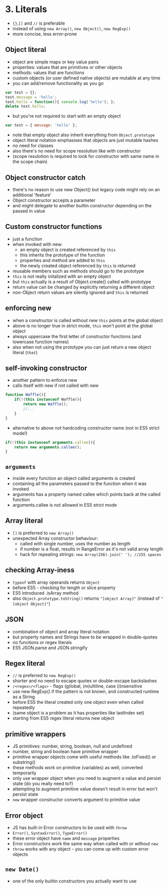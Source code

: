 # 3. Literals

* ```{}```,```[]``` and ```//``` is preferable
* instead of using ```new Array()```, ```new Object()```, ```new RegExp()```
* more concise, less error-prone

## Object literal

* object are simple maps or key value pairs
* properties: values that are primitives or other objects
* methods: values that are functions
* custom objects (or user defined native objects) are mutable at any time
* you can add/remove functionality as you go
```js
var test = {};
test.message = 'hello';
test.hello = function(){ console.log('hello'); };
delete test.hello;
```
* but you're not required to start with an empty object
```js
var test = { message: 'hello' };
```
* note that empty object also inherit everything from ```Object.prototype```
* object literal notation emphasises that objects are just mutable hashes
* no need for classes
* also there's no need for scope resolution like with constructor
* (scope resulotion is required to look for constructor with same name in the scope chain)

## Object constructor catch

* there's no reason to use new Object() but legacy code might rely on an additional 'feature'
* Object constructor accepts a parameter
* and might delegate to another builtin constructor depending on the passed in value

## Custom constructor functions

* just a function
* when invoked with new:
    * an empty object is created referenced by ```this```
    * this inherits the prototype of the function
    * properties and method are added to ```this```
    * the newly created object referenced by ```this``` is returned
* reusable members such as methods should go to the prototype
* ```this``` is not really initalized with an empty object
* but ```this``` actually is a result of Object.create() called with prototype
* return value can be changed by explicitly returning a different object
* non-Object return values are silently ignored and ```this``` is returned

## enforcing new

* when a constructor is called without new ```this``` points at the global object
* above is no longer true in strict mode, ```this``` won't point at the global object
* always uppercase the first letter of constructor functions (and lowercase function names)
* also when not using the prototype you can just return a new object literal (```that```)

## self-invoking constructor

* another pattern to enforce new
* calls itself with new if not called with new
```js
function Waffle(){
    if(!(this instanceof Waffle)){
        return new Waffle();
        //...
    }
}
```
* alternative to above not hardcoding constructor name (not in ES5 strict mode!)
```js
if(!(this instanceof arguments.callee)){
    return new arguments.callee();
}
```
## ```arguments```

* inside every function an object called arguments is created
* containing all the parameters passed to the function when it was invoked
* arguments has a property named callee which points back at the called function
* arguments.callee is not allowed in ES5 strict mode

## Array literal

* ```[]``` is preferred to ```new Array()```
* unexpected Array constructor behaviour:
    * called with single number, uses the number as length
    * if number is a float, results in RangeError as it's not valid array length
    * hack for repeating strings: ```new Array(256).join(' '); //255 spaces```

## checking Array-iness

* ```typeof``` with array operands returns ```Object```
* before ES5 - checking for length or slice property
* ES5 introduced .isArray method
* also ```Object.prototype.toString()``` returns ```"[object Array]"``` (instead of ```"[object Object]"```)

## JSON

* combination of object and array literal notation
* but property names and Strings have to be wrapped in double-quotes
* no functions or regex literals
* ES5 JSON.parse and JSON.stringify

## Regex literal

* ```//``` is preferred to ```new RegExp()```
* shorter and no need to escape quotes or double-escape backslashes
* ```/<regex>/<flags>``` - flags (g)lobal, (m)ultiline, case (i)nsensitive
* use new RegExp() if the pattern is not known, and constructed runtime as a String
* before ES5 the literal created only one object even when called repeatedly
* (same object is a problem as it has properties like lastIndex set)
* starting from ES5 regex literal returns new object

## primitive wrappers

* JS primitives: number, string, boolean, null and undefined
* number, string and boolean have primitive wrapper
* primitive wrapper objects come with useful methods like .toFixed() or substring()
* these methods work on primitive (variables) as well, converted temporarily
* only use wrapper object when you need to augment a value and persist state (do you really need to?)
* attempting to augment primitive value doesn't result in error but won't persist state
* ```new``` wrapper constructor converts argument to primitive value

## Error object

* JS has built-in Error constructors to be used with ```throw```
* ```Error()```, ```SyntaxError()```, ```TypeError()```
* these error object have ```name``` and ```message``` properties
* Error constructors work the same way when called with or without ```new```
* ```throw``` works with any object - you can come up with custom error objects

## ```new Date()```

* one of the only builtin constructors you actually want to use
